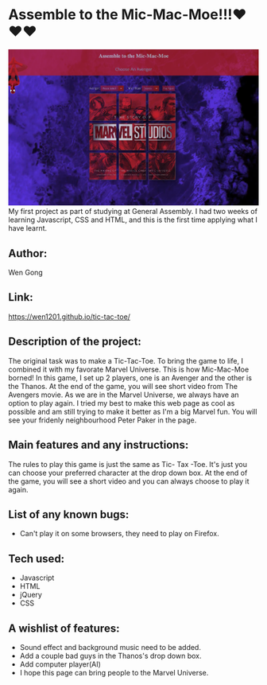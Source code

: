 # Assemble to the Mic-Mac-Moe!!!❤️❤️❤️
![alt text](images/screenshot2.png)
My first project as part of studying at General Assembly. I had two weeks of learning Javascript, CSS and HTML, and this is the first time applying what I have learnt.

## Author: 
Wen Gong

## Link:
https://wen1201.github.io/tic-tac-toe/

## Description of the project:  

The original task was to make a Tic-Tac-Toe. To bring the game to life, I combined it with my favorate Marvel Universe. This is how Mic-Mac-Moe borned!
In this game, I set up 2 players, one is an Avenger and the other is the Thanos. At the end of the game, you will see short video from The Avengers movie. As we are in the Marvel Universe, we always have an option to play again.
I tried my best to make this web page as cool as possible and am still trying to make it better as I'm a big Marvel fun. You will see your fridenly neighbourhood Peter Paker in the page. 


## Main features and any instructions:
The rules to play this game is just the same as Tic- Tax -Toe. It's just you can choose your preferred character at the drop down box. At the end of the game, you will see a short video and you can always choose to play it again.

## List of any known bugs:
* Can't play it on some browsers, they need to play on Firefox.


## Tech used: 
* Javascript 
* HTML 
* jQuery
* CSS


  
        


## A wishlist of features:
* Sound effect and background music need to be added.
* Add a couple bad guys in the Thanos's drop down box.
* Add computer player(AI)
* I hope this page can bring people to the Marvel Universe.
